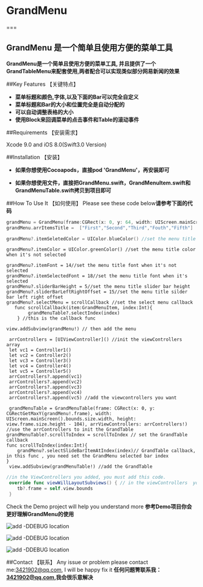 # GrandMenu


=== 
## GrandMenu 是一个简单且使用方便的菜单工具

**GrandMenu是一个简单且使用方便的菜单工具, 并且提供了一个GrandTableMenu来配套使用,两者配合可以实现类似部分网易新闻的效果**

##Key Features 【关键特点】
* **菜单标题和颜色,字体,以及下面的Bar可以完全自定义**
* **菜单标题和Bar的大小和位置完全是自动分配的**
* **可以自动调整表格的大小**
* **使用Block来回调菜单的点击事件和Table的滚动事件**

##Requirements 【安装需求】

Xcode 9.0 and iOS 8.0(Swift3.0 Version)

##Installation 【安装】
+ **如果你想使用Cocoapods，直接pod 'GrandMenu'，再安装即可**

+ **如果你想使用文件，直接把GrandMenu.swift，GrandMenuItem.swift和GrandMenuTable.swift拷贝到项目即可**



##How To Use It 【如何使用】
Please see these code below**请参考下面的代码**
```swift
grandMenu = GrandMenu(frame:CGRect(x: 0, y: 64, width: UIScreen.mainScreen().bounds.size.width, height: 40) , titles:  ["First","Second","Third","Fouth","Fifth"]) //init the GrandMenu and assign the menu titles, and also you can assign titles later
grandMenu.arrItemsTitle =  ["First","Second","Third","Fouth","Fifth"]
```
```swift
grandMenu?.itemSeletedColor = UIColor.blueColor() //set the menu title color when it's selected 
```
```
grandMenu?.itemColor = UIColor.greenColor() //set the menu title color when it's not selected
```
```
grandMenu?.itemFont = 14//set the menu title font when it's not selected
grandMenu?.itemSelectedFont = 18//set the menu title font when it's  selected
grandMenu?.sliderBarHeight = 5//set the menu title slider bar height 
grandMenu?.sliderBarLeftRightOffset = 15//set the menu title silder bar left right offset 
grandMenu?.selectMenu = scrollCallback //set the select menu callback
   func scrollCallback(item:GrandMenuItem, index:Int){
        grandMenuTable?.selectIndex(index)
    } //this is the callback func
```
``` 
view.addSubview(grandMenu!) // then add the menu
```
```   
 arrControllers = [UIViewController]() //init the viewControllers array
 let vc1 = Controller1()
 let vc2 = Controller2()
 let vc3 = Controller3()
 let vc4 = Controller4()
 let vc5 = Controller5()
 arrControllers?.append(vc1)
 arrControllers?.append(vc2)
 arrControllers?.append(vc3)
 arrControllers?.append(vc4)
 arrControllers?.append(vc5) //add the viewcontrollers you want
```
```
 grandMenuTable = GrandMenuTable(frame: CGRect(x: 0, y: CGRectGetMaxY(grandMenu!.frame), width: UIScreen.mainScreen().bounds.size.width, height: view.frame.size.height - 104), arrViewControllers: arrControllers!) //use the arrControllers to init the GrandTable
grandMenuTable?.scrollToIndex = scrollToIndex // set the GrandTable callback
func scrollToIndex(index:Int){
    grandMenu?.selectSlideBarItemAtIndex(index)// GrandTable callback, in this func , you need set the GrandMenu selected bar index
}
 view.addSubview(grandMenuTable!) //add the GrandTable
```
```swift
//in the ViewControllers you added, you must add this code.
 override func viewWillLayoutSubviews() { // in the viewControllers  you need set table frame, and this is very important
    tb?.frame = self.view.bounds
 }
```
Check the Demo project will help you understand more 
**参考Demo项目你会更好理解GrandMenu的使用**
<br>

![add -DDEBUG location](https://raw.githubusercontent.com/DuckDeck/GrandMenu/master/GrandMenuDemo/GrandMenuDemo/Resource/1.png)
<br>

![add -DDEBUG location](https://raw.githubusercontent.com/DuckDeck/GrandMenu/master/GrandMenuDemo/GrandMenuDemo/Resource/2.gif)
<br>

![add -DDEBUG location](https://raw.githubusercontent.com/DuckDeck/GrandMenu/master/GrandMenuDemo/GrandMenuDemo/Resource/3.gif)



##Contact 【联系】
Any issue or problem please contact me:3421902@qq.com, I will be happy fix it
**任何问题箐联系我：3421902@qq.com,我会很乐意解决**

